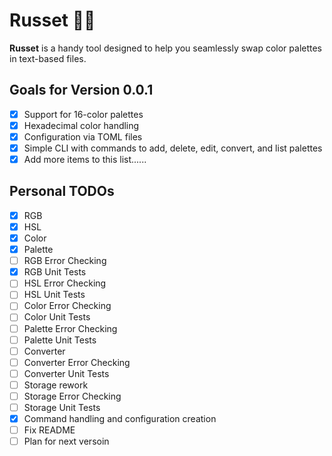 # Russet 🎨🦀

**Russet** is a handy tool designed to help you seamlessly swap color palettes in text-based files.

## Goals for Version 0.0.1

- [x] Support for 16-color palettes
- [x] Hexadecimal color handling
- [x] Configuration via TOML files
- [x] Simple CLI with commands to add, delete, edit, convert, and list palettes
- [x] Add more items to this list......

## Personal TODOs
- [x] RGB 
- [x] HSL 
- [x] Color 
- [x] Palette
- [ ] RGB Error Checking
- [x] RGB Unit Tests
- [ ] HSL Error Checking
- [ ] HSL Unit Tests
- [ ] Color Error Checking
- [ ] Color Unit Tests
- [ ] Palette Error Checking
- [ ] Palette Unit Tests
- [ ] Converter
- [ ] Converter Error Checking
- [ ] Converter Unit Tests
- [ ] Storage rework
- [ ] Storage Error Checking
- [ ] Storage Unit Tests
- [x] Command handling and configuration creation
- [ ] Fix README
- [ ] Plan for next versoin
